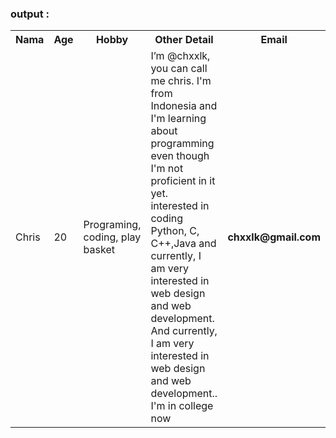 <!-- // - Hi there, I’m @chxxlk, you can call me chris. I'm from Indonesia and I'm learning about programming even though I'm not proficient in it yet.
// - I’m interested in coding Python, C, C++, and Java
// - I’m currently learning about programing and networking Python and Java
// - I'm in college now
// - How to reach me chxxlk@gmail.com

// 
// chxxlk/chxxlk is a ✨ special ✨ repository because its `README.md` (this file) appears on your GitHub profile.
// You can click the Preview link to take a look at your changes.
// - -->
<h3> output : </h3>
<table>
  <tr>
    <th> Nama </th>
    <th> Age </th>
    <th> Hobby </th>
    <th> Other Detail </th>
    <th> Email </th>
  </tr>
  <tr>
    <td> Chris </td>
    <td> 20 </td>
    <td> Programing, coding, play basket </td>
    <td>I’m @chxxlk, you can call me chris. I'm from Indonesia and I'm learning about programming even though I'm not proficient in it yet.
                        interested in coding Python, C, C++,Java and currently, I am very interested in web design and web development. And currently, I am very interested in web design and web development.. I'm in college now</td>
    <td> <b> chxxlk@gmail.com </b> </td>
  </tr>
</table>
